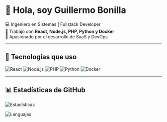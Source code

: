 # 👋 Hola, soy Guillermo Bonilla  

💻 Ingeniero en Sistemas | Fullstack Developer  
🚀 Trabajo con **React, Node.js, PHP, Python y Docker**  
🎯 Apasionado por el desarrollo de SaaS y DevOps  

---

## 🚀 Tecnologías que uso
![React](https://img.shields.io/badge/-React-61DAFB?logo=react&logoColor=000)
![Node.js](https://img.shields.io/badge/-Node.js-339933?logo=node.js&logoColor=fff)
![PHP](https://img.shields.io/badge/-PHP-777BB4?logo=php&logoColor=fff)
![Python](https://img.shields.io/badge/-Python-3776AB?logo=python&logoColor=fff)
![Docker](https://img.shields.io/badge/-Docker-2496ED?logo=docker&logoColor=fff)

---

## 📊 Estadísticas de GitHub
![Estadísticas](https://github-readme-stats.vercel.app/api?username=GuillermoBonilla93&show_icons=true&theme=radical)

![Lenguajes](https://github-readme-stats.vercel.app/api/top-langs/?username=GuillermoBonilla93&layout=compact&theme=radical)


